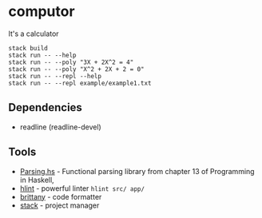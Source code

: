 # computor

It's a calculator

```
stack build
stack run -- --help
stack run -- --poly "3X + 2X^2 = 4"
stack run -- --poly "X^2 + 2X + 2 = 0"
stack run -- --repl --help
stack run -- --repl example/example1.txt
```

## Dependencies

- readline (readline-devel)

## Tools

- [Parsing.hs](https://www.youtube.com/watch?v=dDtZLm7HIJs) - Functional parsing library from chapter 13 of Programming in Haskell,
- [hlint](https://hackage.haskell.org/package/hlint) - powerful linter `hlint src/ app/`
- [brittany](https://hackage.haskell.org/package/brittany) - code formatter
- [stack](https://docs.haskellstack.org/en/stable/README/) - project manager
